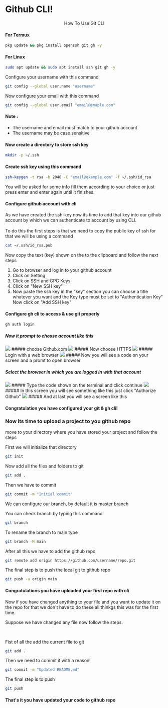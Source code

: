 # Github CLI!
<p align="center">
                       How To Use Git CLI
</p>

#### For Termux
```bash
pkg update && pkg install openssh git gh -y
```

#### For Linux

```bash
sudo apt update && sudo apt install ssh git gh -y
```

Configure your username with this command

```bash
git config --global user.name "username"
```

Now configure your email with this command
```bash
git config --global user.email "email@emaple.com"
```

#### Note :
- The username and email must match to your github account
- The username may be case sensitive

#### Now create a directory to store ssh key
```bash
mkdir -p ~/.ssh
```

#### Create ssh key using this command
```bash
ssh-keygen -t rsa -b 2048 -C "email@example.com" -f ~/.ssh/id_rsa
```


You will be asked for some info fill them according to your choice or just press enter and enter again until it finishes.


#### Configure github account with cli

As we have created the ssh-key now its time to add that key into our github account by which we can authenticate to account by using CLI.
<br>
<br>
To do this the first steps is that we need to copy the public key of ssh for that we will be using a command

```bash
cat ~/.ssh/id_rsa.pub
```


Now copy the text (key) shown on the to the clipboard and follow the next steps 

1. Go to browser and log in to your github account
2. Click on Setting
3. Click on SSH and GPG Keys
4. Click on "New SSH key"
5. Now paste the ssh key in the "key" section
you can choose a title whatever you want and the Key type must be set to "Authentication Key"
Now click on "Add SSH key"


#### Configure gh cli to access & use git properly

```bash
gh auth login
```

##### Now it prompt to chosse account like this
<img src="assets/image_1.jpg">
##### choose Github.com

<img src="assets/image_2.jpg">
##### Now choose HTTPS

<img src="assets/image_3.jpg">
##### Login with a web browser

<img src="assets/image_4.jpg">
##### Now you will see a code on your screen and a promt to open browser

##### Select the browser in which you are logged in with that account

<img src="assets/image_5.jpg">
##### Type the code shown on the terminal and click continue

<img src="assets/image_6.jpg">
##### In this screen you will see something like this just click "Authorize Github"

<img src="assets/image_7.jpg">
##### And at last you will see a screen like this

#### Congratulation you have configured your git & gh cli!

### Now its time to upload a project to you github repo

move to your directory where you have stored your project and follow the steps

First we will initialize that directory

```bash
git init
```
Now add all the files and folders to git

```bash
git add .
```

Then we have to commit 
```bash
git commit -m "Initial commit"
```
We can configure our branch, by default it is master branch

You can check branch by typing this command

```bash
git branch
```
To rename the branch to main type

```bash
git branch -M main
```

After all this we have to add the github repo

```bash
git remote add origin https://github.com/username/repo.git
```

The final step is to push the local git to github repo
```bash
git push -u origin main
```

#### Congratulations you have uploaded your first repo with cli

Now if you have changed anything to your file and you want to update it on the repo for that we don't have to do these all thinkgs this was for the first time.
<br>

Suppose we have changed any file now follow the steps.

<br>

Fist of all the add the current file to git

```bash
git add .
```

Then we need to commit it with a reason!

```bash
git commit -m "Updated README.md"
```

The final step is to push

```bash
git push
```

#### That's it you have updated your code to github repo



